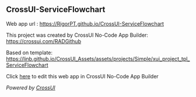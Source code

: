 ## CrossUI-ServiceFlowchart
Web app url : https://RigorPT.github.io/CrossUI-ServiceFlowchart

This project was created by CrossUI No-Code App Builder: https://crossui.com/RADGithub

Based on template: https://linb.github.io/CrossUI_Assets/assets/projects/Simple/xui_project_tpl_ServiceFlowchart

Click [here](https://crossui.com/RADGithub/#!from=github&owner=RigorPT&repo=CrossUI-ServiceFlowchart) to edit this web app in CrossUI No-Code App Builder

<i>Powered by [CrossUI](https://crossui.com)</i>
